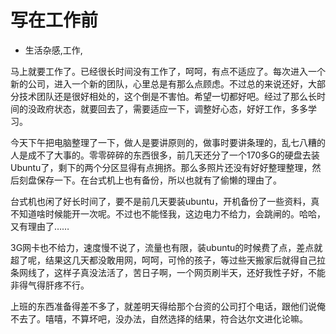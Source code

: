 # 写在工作前
- 生活杂感,工作,

马上就要工作了。已经很长时间没有工作了，呵呵，有点不适应了。每次进入一个新的公司，进入一个新的团队，心里总是有那么点顾虑。不过总的来说还好，大部分技术团队还是很好相处的，这个倒是不害怕。希望一切都好吧。经过了那么长时间的没政府状态，就要回去了，需要适应一下，调整好心态，好好工作，多多学习。

今天下午把电脑整理了一下，做人是要讲原则的，做事时要讲条理的，乱七八糟的人是成不了大事的。零零碎碎的东西很多，前几天还分了一个170多G的硬盘去装Ubuntu了，剩下的两个分区显得有点拥挤。那么多照片还没有好好整理整理，然后刻盘保存一下。在台式机上也有备份，所以也就有了偷懒的理由了。

台式机也闲了好长时间了，要不是前几天要装ubuntu，开机备份了一些资料，真不知道啥时候能开一次呢。不过也不能怪我，这边电力不给力，会跳闸的。哈哈，又有理由了……

3G网卡也不给力，速度慢不说了，流量也有限，装ubuntu的时候费了点，差点就超了呢，结果这几天都没敢用网，呵呵，可怜的孩子，等过些天搬家后就得自己拉条网线了，这样子真没法活了，苦日子啊，一个网页刷半天，还好我性子好，不能非得气得肝疼不行。

上班的东西准备得差不多了，就差明天得给那个台资的公司打个电话，跟他们说俺不去了。嘻嘻，不算坏吧，没办法，自然选择的结果，符合达尔文进化论嘛。

